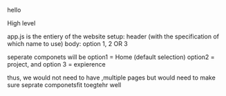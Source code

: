 hello


High level

app.js is the entiery of the website
setup:
    header (with the specification of which name to use)
    body: option 1, 2 OR 3


seperate componets will be option1 = Home (default selection) option2 = project, and option 3 = expierence

thus, we would not need to have ,multiple pages but would need to make sure seprate componetsfit toegtehr well